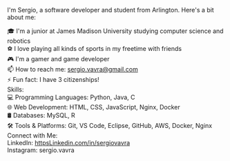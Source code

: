 I'm Sergio, a software developer and student from Arlington. Here's a bit about me:<br>

🎓 I'm a junior at James Madison University studying computer science and robotics<br>
⚽ I love playing all kinds of sports in my freetime with friends<br>
🎮 I'm a gamer and game developer<br>
📫 How to reach me: sergio.vavra@gmail.com<br>
⚡ Fun fact: I have 3 citizenships!<br>
Skills:<br>
💻 Programming Languages: Python, Java, C<br>
🌐 Web Development: HTML, CSS, JavaScript, Nginx, Docker<br>
🛢️ Databases: MySQL, R<br>
🛠️ Tools & Platforms: Git, VS Code, Eclipse, GitHub, AWS, Docker, Nginx<br>
Connect with Me:<br>
LinkedIn: [httpsLinkedin.com/in/sergiovavra](https://www.linkedin.com/in/sergiovavra/)<br>
Instagram: sergio.vavra<br>
